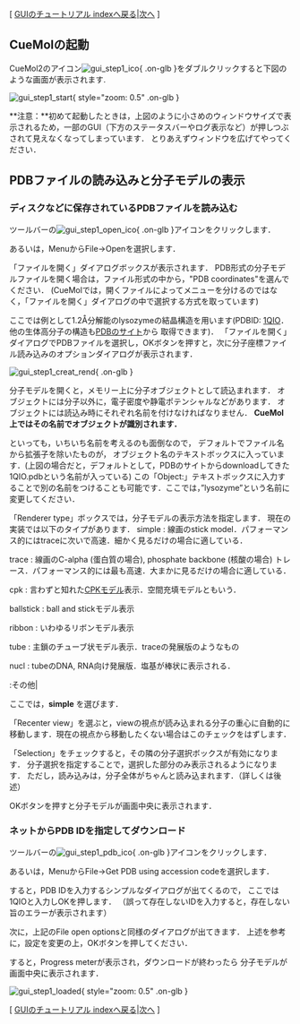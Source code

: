 [ [GUIのチュートリアル indexへ戻る](../../../Documents/GUIのチュートリアル(CueMol2)/)|[次へ](../../../Documents/GUIのチュートリアル(CueMol2)/Step1-2) ]



## CueMolの起動

CueMol2のアイコン![gui_step1_ico](../../../assets/images/Documents/GUIのチュートリアル(CueMol2)/Step1/gui_step1_ico.png){ .on-glb }をダブルクリックすると下図のような画面が表示されます.


![gui_step1_start](../../../assets/images/Documents/GUIのチュートリアル(CueMol2)/Step1/gui_step1_start.png){ style="zoom: 0.5" .on-glb }


**注意：**初めて起動したときは，上図のように小さめのウィンドウサイズで表示されるため，一部のGUI（下方のステータスバーやログ表示など）が押しつぶされて見えなくなってしまっています．
とりあえずウィンドウを広げてやってください．


## PDBファイルの読み込みと分子モデルの表示

### ディスクなどに保存されているPDBファイルを読み込む
ツールバーの![gui_step1_open_ico](../../../assets/images/Documents/GUIのチュートリアル(CueMol2)/Step1/gui_step1_open_ico.png){ .on-glb }アイコンをクリックします．

あるいは，MenuからFile→Openを選択します．

「ファイルを開く」ダイアログボックスが表示されます． PDB形式の分子モデルファイルを開く場合は，ファイル形式の中から，"PDB coordinates"を選んでください． (CueMolでは，開くファイルによってメニューを分けるのではなく，「ファイルを開く」ダイアログの中で選択する方式を取っています)

ここでは例として1.2Å分解能のlysozymeの結晶構造を用います(PDBID:
[1QIO](http://www.rcsb.org/pdb/explore.do?structureId=1qio)．
他の生体高分子の構造も[PDBのサイト](http://www.rcsb.org/pdb/)から
取得できます)．
「ファイルを開く」ダイアログでPDBファイルを選択し，OKボタンを押すと，次に分子座標ファイル読み込みのオプションダイアログが表示されます．


![gui_step1_creat_rend](../../../assets/images/Documents/GUIのチュートリアル(CueMol2)/Step1/gui_step1_creat_rend.png){ .on-glb }


分子モデルを開くと，メモリー上に分子オブジェクトとして読込まれます．
オブジェクトには分子以外に，電子密度や静電ポテンシャルなどがあります．
オブジェクトには読込み時にそれぞれ名前を付けなければなりません．
**CueMol上ではその名前でオブジェクトが識別されます．**

といっても，いちいち名前を考えるのも面倒なので，
デフォルトでファイル名から拡張子を除いたものが，
オブジェクト名のテキストボックスに入っています．(上図の場合だと，デフォルトとして，PDBのサイトからdownloadしてきた1QIO.pdbという名前が入っている)
この「Object:」テキストボックスに入力することで別の名前をつけることも可能です．ここでは，”lysozyme”という名前に変更してください．

「Renderer type」ボックスでは，分子モデルの表示方法を指定します．
現在の実装では以下のタイプがあります．
simple
:   線画のstick model．パフォーマンス的にはtraceに次いで高速．細かく見るだけの場合に適している．

trace
:   線画のC-alpha (蛋白質の場合), phosphate backbone (核酸の場合) トレース．パフォーマンス的には最も高速．大まかに見るだけの場合に適している．

cpk
:   言わずと知れた[CPKモデル](http://en.wikipedia.org/wiki/CPK_model)表示．空間充填モデルともいう．

ballstick
:   ball and stickモデル表示

ribbon
:   いわゆるリボンモデル表示

tube
:   主鎖のチューブ状モデル表示．traceの発展版のようなもの

nucl
:   tubeのDNA, RNA向け発展版．塩基が棒状に表示される．

:その他|

ここでは，**simple** を選びます．

「Recenter view」を選ぶと，viewの視点が読み込まれる分子の重心に自動的に移動します．現在の視点から移動したくない場合はこのチェックをはずします．

「Selection」をチェックすると，その隣の分子選択ボックスが有効になります．
分子選択を指定することで，選択した部分のみ表示されるようになります．
ただし，読み込みは，分子全体がちゃんと読み込まれます．（詳しくは後述）

OKボタンを押すと分子モデルが画面中央に表示されます．

### ネットからPDB IDを指定してダウンロード
ツールバーの![gui_step1_pdb_ico](../../../assets/images/Documents/GUIのチュートリアル(CueMol2)/Step1/gui_step1_pdb_ico.png){ .on-glb }アイコンをクリックします．

あるいは，MenuからFile→Get PDB using accession codeを選択します．

すると，PDB IDを入力するシンプルなダイアログが出てくるので，
ここでは1QIOと入力しOKを押します．
（誤って存在しないIDを入力すると，存在しない旨のエラーが表示されます）

次に，上記のFile open optionsと同様のダイアログが出てきます．
上述を参考に，設定を変更の上，OKボタンを押してください．

すると，Progress meterが表示され，ダウンロードが終わったら
分子モデルが画面中央に表示されます．


![gui_step1_loaded](../../../assets/images/Documents/GUIのチュートリアル(CueMol2)/Step1/gui_step1_loaded.png){ style="zoom: 0.5" .on-glb }


[ [GUIのチュートリアル indexへ戻る](../../../Documents/GUIのチュートリアル(CueMol2)/)|[次へ](../../../Documents/GUIのチュートリアル(CueMol2)/Step1-2) ]
